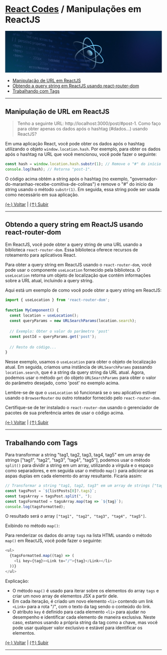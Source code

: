 # [React Codes](https://github.com/systemboys/React_Codes#react-codes "React Codes") / Manipulações em ReactJS

[![Manipulações com ReactJS](https://github.com/systemboys/React_Codes/raw/main/Manipula%C3%A7%C3%B5es%20com%20ReactJS/images/Manipulacoes_com_ReactJS.png "Manipulações com ReactJS")](https://github.com/systemboys/React_Codes/raw/main/Manipula%C3%A7%C3%B5es%20com%20ReactJS/images/Manipulacoes_com_ReactJS.png "Manipulações com ReactJS")

- [Manipulação de URL em ReactJS](#manipula%C3%A7%C3%A3o-de-url-em-reactjs "Manipulação de URL em ReactJS")
- [Obtendo a query string em ReactJS usando react-router-dom](# "Obtendo a query string em ReactJS usando react-router-dom")
- [Trabalhando com Tags](#trabalhando-com-tags "Trabalhando com Tags")

---

## Manipulação de URL em ReactJS

> Tenho a seguinte URL: http://localhost:3000/post/#post-1. Como faço para obter apenas os dados após o hashtag (#dados...) usando ReactJS?

Em uma aplicação React, você pode obter os dados após o hashtag utilizando o objeto `window.location.hash`. Por exemplo, para obter os dados após o hashtag na URL que você mencionou, você pode fazer o seguinte:

```javascript
const hash = window.location.hash.substr(1); // Remove o "#" do início da string.
console.log(hash); // Retorna "post-1".
```

O código acima obtém a string após o hashtag (no exemplo, "governador-do-maranhao-recebe-comitiva-de-colinas") e remove o "#" do início da string usando o método `substr(1)`. Em seguida, essa string pode ser usada como necessário em sua aplicação.

[(&larr;) Voltar](https://github.com/systemboys/React_Codes#react-codes "Voltar ao Sumário") | 
[(&uarr;) Subir](#react-codes--manipula%C3%A7%C3%B5es-em-reactjs "Subir para o topo")

---

## Obtendo a query string em ReactJS usando react-router-dom

Em ReactJS, você pode obter a query string de uma URL usando a biblioteca `react-router-dom`. Essa biblioteca oferece recursos de roteamento para aplicativos React.

Para obter a query string em ReactJS usando o `react-router-dom`, você pode usar o componente `useLocation` fornecido pela biblioteca. O `useLocation` retorna um objeto de localização que contém informações sobre a URL atual, incluindo a query string.

Aqui está um exemplo de como você pode obter a query string em ReactJS:

```javascript
import { useLocation } from 'react-router-dom';

function MyComponent() {
  const location = useLocation();
  const queryParams = new URLSearchParams(location.search);
  
  // Exemplo: Obter o valor do parâmetro 'post'
  const postId = queryParams.get('post');
  
  // Resto do código...
}
```

Nesse exemplo, usamos o `useLocation` para obter o objeto de localização atual. Em seguida, criamos uma instância de `URLSearchParams` passando `location.search`, que é a string da query string da URL atual. Agora, podemos usar o método `get` do objeto `URLSearchParams` para obter o valor do parâmetro desejado, como 'post' no exemplo acima.

Lembre-se de que o `useLocation` só funcionará se o seu aplicativo estiver usando o `BrowserRouter` ou outro roteador fornecido pelo `react-router-dom`.

Certifique-se de ter instalado o `react-router-dom` usando o gerenciador de pacotes de sua preferência antes de usar o código acima.

[(&larr;) Voltar](https://github.com/systemboys/React_Codes#react-codes "Voltar ao Sumário") | 
[(&uarr;) Subir](#react-codes--manipula%C3%A7%C3%B5es-em-reactjs "Subir para o topo")

---

## Trabalhando com Tags

Para transformar a string "tag1, tag2, tag3, tag4, tag5" em um array de strings ["tag1", "tag2", "tag3", "tag4", "tag5"], podemos usar o método `split()` para dividir a string em um array, utilizando a vírgula e o espaço como separadores, e em seguida usar o método `map()` para adicionar as aspas duplas em cada elemento do array resultante. Ficaria assim:

```javascript
// Transformar a string "tag1, tag2, tag3" em um array de strings ["tag1", "tag2", "tag3"]
const tagsPost = `${listPosts[0]?.tags}`;
const tagsArray = tagsPost.split(", ");
const tagsFormatted = tagsArray.map(tag => `${tag}`);
console.log(tagsFormatted);
```

O resultado será o array `["tag1", "tag2", "tag3", "tag4", "tag5"]`.

Exibindo no método `map()`:

Para renderizar os dados do array `tags` na lista HTML usando o método `map()` em ReactJS, você pode fazer o seguinte:

```javascript
<ul>
  {tagsFormatted.map((tag) => (
    <li key={tag}><Link to="/">{tag}</Link></li>
  ))}
</ul>
```

Explicação: 
- O método `map()` é usado para iterar sobre os elementos do array `tags` e criar um novo array de elementos JSX a partir dele. 
- Em cada iteração, é criado um novo elemento `<li>` contendo um link `<Link>` para a rota "/", com o texto da tag sendo o conteúdo do link.
- O atributo `key` é definido para cada elemento `<li>` para ajudar no desempenho e identificar cada elemento de maneira exclusiva. Neste caso, estamos usando a própria string da tag como a chave, mas você pode usar qualquer valor exclusivo e estável para identificar os elementos.

[(&larr;) Voltar](https://github.com/systemboys/React_Codes#react-codes "Voltar ao Sumário") | 
[(&uarr;) Subir](#react-codes--manipula%C3%A7%C3%B5es-em-reactjs "Subir para o topo")

---